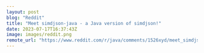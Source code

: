```yaml
---
layout: post
blog: "Reddit"
title: "Meet simdjson-java - a Java version of simdjson!"
date: 2023-07-17T16:37:43Z
image: images/reddit.png
remote_url: "https://www.reddit.com/r/java/comments/1526xyd/meet_simdjsonjava_a_java_version_of_simdjson/"
---
```

